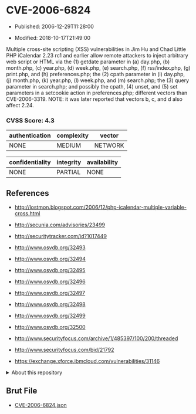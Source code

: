 # CVE-2006-6824

- Published: 2006-12-29T11:28:00

- Modified: 2018-10-17T21:49:00

Multiple cross-site scripting (XSS) vulnerabilities in Jim Hu and Chad Little PHP iCalendar 2.23 rc1 and earlier allow remote attackers to inject arbitrary web script or HTML via the (1) getdate parameter in (a) day.php, (b) month.php, (c) year.php, (d) week.php, (e) search.php, (f) rss/index.php, (g) print.php, and (h) preferences.php; the (2) cpath parameter in (i) day.php, (j) month.php, (k) year.php, (l) week.php, and (m) search.php; the (3) query parameter in search.php; and possibly the cpath, (4) unset, and (5) set parameters in a setcookie action in preferences.php; different vectors than CVE-2006-3319.  NOTE: it was later reported that vectors b, c, and d also affect 2.24.

### CVSS Score: **4.3**

| authentication | complexity | vector |
| --- | --- | --- |
| NONE | MEDIUM | NETWORK |

| confidentiality | integrity | availability |
| --- | --- | --- |
| NONE | PARTIAL | NONE |

## References

* http://lostmon.blogspot.com/2006/12/php-icalendar-multiple-variable-cross.html

* http://secunia.com/advisories/23499

* http://securitytracker.com/id?1017449

* http://www.osvdb.org/32493

* http://www.osvdb.org/32494

* http://www.osvdb.org/32495

* http://www.osvdb.org/32496

* http://www.osvdb.org/32497

* http://www.osvdb.org/32498

* http://www.osvdb.org/32499

* http://www.osvdb.org/32500

* http://www.securityfocus.com/archive/1/485397/100/200/threaded

* http://www.securityfocus.com/bid/21792

* https://exchange.xforce.ibmcloud.com/vulnerabilities/31146

<details>
<summary>About this repository</summary> 

  This repository is part of the project [Live Hack CVE](https://github.com/Live-Hack-CVE). Main website can be found [www.live-hack.org](https://www.live-hack.org) 
  
  Made by [Sn0wAlice](https://github.com/Sn0wAlice) for the people that care about security and need to have a feed of the latest CVEs. Hope you enjoy it, don't forget to star the repo and follow me on [Twitter](https://twitter.com/Sn0wAlice) and [Github](https://github.com/Sn0wAlice). And that is my [personnal website](https://www.alice-snow.me/)

  - [Home Page](https://github.com/Live-Hack-CVE)
  - [Framework](https://github.com/Live-Hack-CVE/cve-framework)
  - [CVE database](https://github.com/Live-Hack-CVE/full_database)
  - [Changelog](https://github.com/Live-Hack-CVE/Changelog)
</details>

## Brut File

* [CVE-2006-6824.json](https://raw.githubusercontent.com/Live-Hack-CVE/full_database/main/cves/2006/CVE-2006-6824.json)

